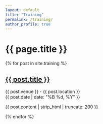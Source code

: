```yaml
---
layout: default
title: "Training"
permalink: /training/
author_profile: true
---
```

<h1>{{ page.title }}</h1>
{% for post in site.training %}
  <div class="archive__item">
    <h2 class="archive__item-title">
      <a href="{{ post.url }}">{{ post.title }}</a>
    </h2>
    <p class="archive__item-excerpt">
      {{ post.venue }} - {{ post.location }}<br>
      {{ post.date | date: "%B %d, %Y" }}
    </p>
    <p>{{ post.content | strip_html | truncate: 200 }}</p>
  </div>
{% endfor %}
